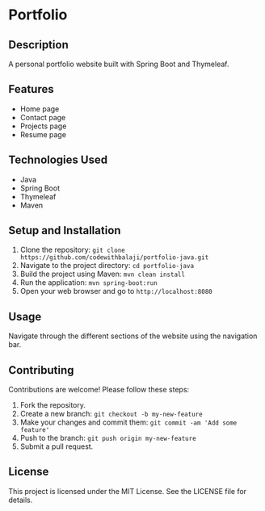 # Portfolio

## Description
A personal portfolio website built with Spring Boot and Thymeleaf.

## Features
*   Home page
*   Contact page
*   Projects page
*   Resume page

## Technologies Used
*   Java
*   Spring Boot
*   Thymeleaf
*   Maven

## Setup and Installation
1.  Clone the repository: `git clone https://github.com/codewithbalaji/portfolio-java.git`
2.  Navigate to the project directory: `cd portfolio-java`
3.  Build the project using Maven: `mvn clean install`
4.  Run the application: `mvn spring-boot:run`
5.  Open your web browser and go to `http://localhost:8080`

## Usage
Navigate through the different sections of the website using the navigation bar.

## Contributing
Contributions are welcome! Please follow these steps:
1.  Fork the repository.
2.  Create a new branch: `git checkout -b my-new-feature`
3.  Make your changes and commit them: `git commit -am 'Add some feature'`
4.  Push to the branch: `git push origin my-new-feature`
5.  Submit a pull request.

## License
This project is licensed under the MIT License. See the LICENSE file for details.
